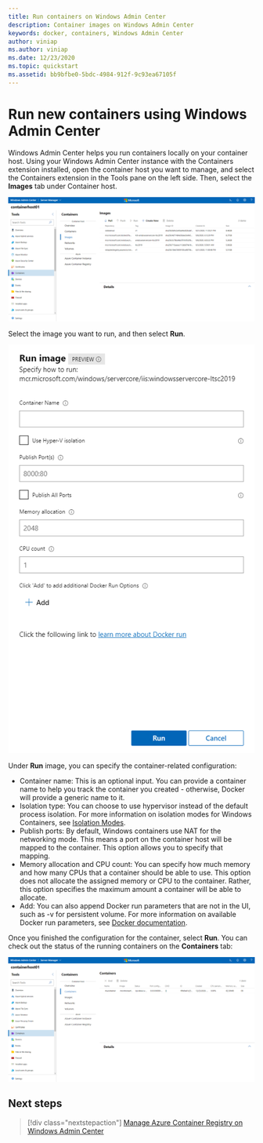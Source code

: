 ```yaml
---
title: Run containers on Windows Admin Center
description: Container images on Windows Admin Center
keywords: docker, containers, Windows Admin Center
author: viniap
ms.author: viniap
ms.date: 12/23/2020
ms.topic: quickstart
ms.assetid: bb9bfbe0-5bdc-4984-912f-9c93ea67105f
---
```

# Run new containers using Windows Admin Center

Windows Admin Center helps you run containers locally on your container host. Using your Windows Admin Center instance with the Containers extension installed, open the container host you want to manage, and select the Containers extension in the Tools pane on the left side. Then, select the **Images** tab under Container host.

![WAC-Images](./media/WAC-Images.png)

Select the image you want to run, and then select **Run**.

![WAC-RunContainers](./media/WAC-RunContainers.png)

Under **Run** image, you can specify the container-related configuration:

- Container name: This is an optional input. You can provide a container name to help you track the container you created - otherwise, Docker will provide a generic name to it.
- Isolation type: You can choose to use hypervisor instead of the default process isolation. For more information on isolation modes for Windows Containers, see [Isolation Modes](../manage-containers/hyperv-container.md).
- Publish ports: By default, Windows containers use NAT for the networking mode. This means a port on the container host will be mapped to the container. This option allows you to specify that mapping.
- Memory allocation and CPU count: You can specify how much memory and how many CPUs that a container should be able to use. This option does not allocate the assigned memory or CPU to the container. Rather, this option specifies the maximum amount a container will be able to allocate.
- Add: You can also append Docker run parameters that are not in the UI, such as -v for persistent volume. For more information on available Docker run parameters, see [Docker documentation](https://docs.docker.com/engine/reference/commandline/run/).

Once you finished the configuration for the container, select **Run**. You can check out the status of the running containers on the **Containers** tab:

![WAC-Containers](./media/WAC-Containers.png)

## Next steps

> [!div class="nextstepaction"]
> [Manage Azure Container Registry on Windows Admin Center](./wac-acr.md)